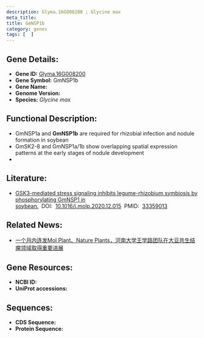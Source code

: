 ```yaml
---
description: Glyma.16G008200 ; Glycine max
meta_title:
title: GmNSP1b
category: genes
tags: [  ]
---
```


## Gene Details:
- **Gene ID:**	[Glyma.16G008200](https://www.maizegdb.org/gene_center/gene/Glyma.16G008200)
- **Gene Symbol:** GmNSP1b
- **Gene Name:** 
- **Genome Version:** []()
- **Species:** *Glycine max*

## Functional Description:
   - GmNSP1a and **GmNSP1b** are required for rhizobial infection and nodule formation in soybean
   - GmSK2-8 and GmNSP1a/1b show overlapping spatial expression patterns at the early stages of nodule development
   - 

## Literature:
   - [GSK3-mediated stress signaling inhibits legume-rhizobium symbiosis by phosphorylating GmNSP1 in soybean.]( https://www.sciencedirect.com/science/article/pii/S1674205220304469?via%3Dihub#app3)&nbsp;&nbsp;DOI:&nbsp;&nbsp;[10.1016/j.molp.2020.12.015](https://www.sciencedirect.com/science/article/pii/S1674205220304469?via%3Dihub#app3)&nbsp;&nbsp;PMID:&nbsp;&nbsp;[33359013](https://pubmed.ncbi.nlm.nih.gov/33359013/)

## Related News:
   - [一个月内连发Mol Plant、Nature Plants，河南大学王学路团队在大豆共生结瘤领域取得重要进展](https://mp.weixin.qq.com/s?__biz=Mzg3MDEwNDEyMg==&mid=2247503673&idx=7&sn=2241983031ebadb649436f1ba9c58df7&chksm=ce90626cf9e7eb7a58896fa8989ce21474f74ac8de046b76d4067d789bab025e96afa108c6c8&scene=27#wechat_redirect)

## Gene Resources:
- **NCBI ID:** [](https://www.ncbi.nlm.nih.gov/gene/?term=)
- **UniProt accessions:** [](https://www.uniprot.org/uniprotkb//entry)

## Sequences:
- **CDS Sequence:**
- **Protein Sequence:**
